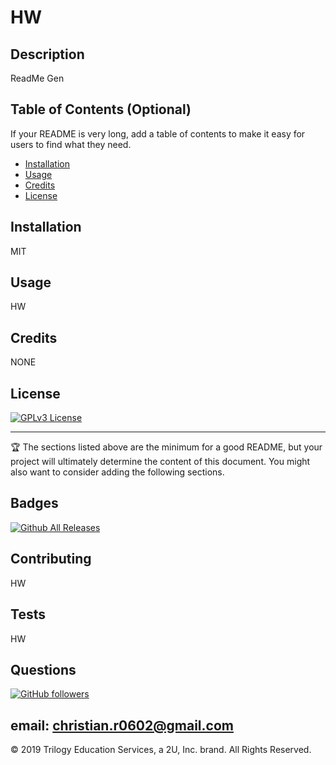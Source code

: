 #  HW
  ## Description 
  
   ReadMe Gen
  
  ## Table of Contents (Optional)
  
  If your README is very long, add a table of contents to make it easy for users to find what they need.
  
  * [Installation](#installation)
  * [Usage](#usage)
  * [Credits](#credits)
  * [License](#license)
  
  
  ## Installation
  
  MIT

  ## Usage 
  
  HW
  
  
  ## Credits
  
  NONE
  
  
  
  ## License
  
  [![GPLv3 License](https://img.shields.io/badge/License-GPL%20v3-yellow.svg)](https://opensource.org/licenses/)
  
  ---
  
  🏆 The sections listed above are the minimum for a good README, but your project will ultimately determine the content of this document. You might also want to consider adding the following sections.
  
  ## Badges
  
  [![Github All Releases](https://img.shields.io/github/downloads/atom/atom/total.svg?style=flat)]()  
  
  ## Contributing
  
  HW
   

  ## Tests
  
  HW

  ## Questions

  [![GitHub followers](https://img.shields.io/github/followers/tterb.svg?style=social&label=Follow)](https://github.com/cramirez88)  

  email: christian.r0602@gmail.com
  ---
  © 2019 Trilogy Education Services, a 2U, Inc. brand. All Rights Reserved.
  
  